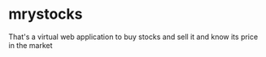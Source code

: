# mrystocks
That's a virtual web application to buy stocks and sell it and know its price in the market
